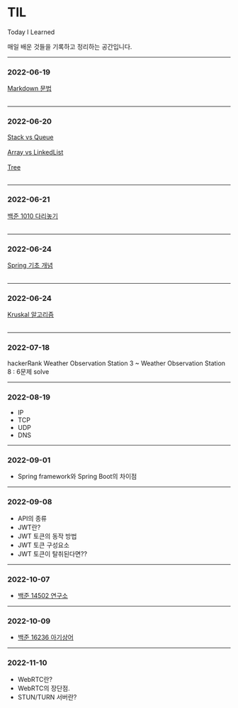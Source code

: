# TIL
Today I Learned  

매일 배운 것들을 기록하고 정리하는 공간입니다.

---
### 2022-06-19  
[Markdown 문법](https://github.com/HelloNaks/TIL/blob/main/Markdown/markdown%EB%AC%B8%EB%B2%95.md)
</br></br>

---
### 2022-06-20
[Stack vs Queue](https://github.com/HelloNaks/TIL/blob/main/Data%20Structure/Stack%20vs%20Queue.md)
</br></br>
[Array vs LinkedList](https://github.com/HelloNaks/TIL/blob/main/Data%20Structure/Array%20vs%20LinkedList.md)
</br></br>
[Tree](https://github.com/HelloNaks/TIL/blob/main/Data%20Structure/Tree.md)
</br></br>

---
### 2022-06-21
[백준 1010 다리놓기](https://github.com/HelloNaks/BaekJoon/blob/master/BJ_S5_1010_%EB%8B%A4%EB%A6%AC%EB%86%93%EA%B8%B0.java)
</br></br>

---
### 2022-06-24
[Spring 기초 개념](https://github.com/HelloNaks/TIL/blob/main/Spring/Spring%20%EA%B8%B0%EC%B4%88%20%EA%B0%9C%EB%85%90.md)
</br></br>

---
### 2022-06-24
[Kruskal 알고리즘](https://github.com/HelloNaks/TIL/blob/main/Data%20Structure/MST%20Kruskal.md)
</br></br>

---
### 2022-07-18
hackerRank
Weather Observation Station 3 ~ Weather Observation Station 8 : 6문제 solve

---
### 2022-08-19
- IP
- TCP
- UDP
- DNS

---
### 2022-09-01
- Spring framework와 Spring Boot의 차이점

---
### 2022-09-08
- API의 종류
- JWT란?
- JWT 토큰의 동작 방법
- JWT 토큰 구성요소
- JWT 토큰이 탈취된다면??

---
### 2022-10-07
- [백준 14502 연구소](https://naknak.tistory.com/68)

---
### 2022-10-09
- [백준 16236 아기상어](https://github.com/HelloNaks/BaekJoon/blob/master/BJ_G3_16236_%EC%95%84%EA%B8%B0%EC%83%81%EC%96%B4(2).java)

---
### 2022-11-10
- WebRTC란?
- WebRTC의 장단점.
- STUN/TURN 서버란?
